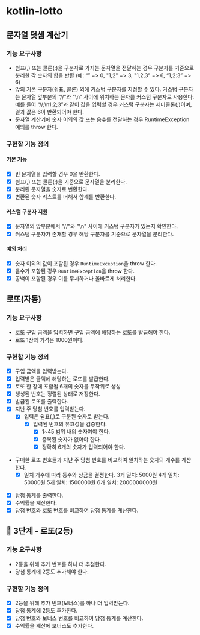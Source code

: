 # kotlin-lotto
## 문자열 덧셈 계산기

### 기능 요구사항
- 쉼표(,) 또는 콜론(:)을 구분자로 가지는 문자열을 전달하는 경우 구분자를 기준으로 분리한 각 숫자의 합을 반환 (예: “” => 0, "1,2" => 3, "1,2,3" => 6, “1,2:3” => 6)
- 앞의 기본 구분자(쉼표, 콜론) 외에 커스텀 구분자를 지정할 수 있다. 커스텀 구분자는 문자열 앞부분의 “//”와 “\n” 사이에 위치하는 문자를 커스텀 구분자로 사용한다. 예를 들어 “//;\n1;2;3”과 같이 값을 입력할 경우 커스텀 구분자는 세미콜론(;)이며, 결과 값은 6이 반환되어야 한다.
- 문자열 계산기에 숫자 이외의 값 또는 음수를 전달하는 경우 RuntimeException 예외를 throw 한다.

### 구현할 기능 정의
#### 기본 기능
- [x] 빈 문자열을 입력할 경우 0을 반환한다.
- [x] 쉼표(,) 또는 콜론(:)을 기준으로 문자열을 분리한다.
- [x] 분리된 문자열을 숫자로 변환한다.
- [x] 변환된 숫자 리스트를 더해서 합계를 반환한다.

#### 커스텀 구분자 지원
- [x] 문자열의 앞부분에서 "//"와 "\n" 사이에 커스텀 구분자가 있는지 확인한다.
- [x] 커스텀 구분자가 존재할 경우 해당 구분자를 기준으로 문자열을 분리한다.

#### 예외 처리
- [x] 숫자 이외의 값이 포함된 경우 `RuntimeException`을 throw 한다.
- [x] 음수가 포함된 경우 `RuntimeException`을 throw 한다.
- [x] 공백이 포함된 경우 이를 무시하거나 올바르게 처리한다.

## 로또(자동)
### 기능 요구사항
- 로또 구입 금액을 입력하면 구입 금액에 해당하는 로또를 발급해야 한다.
- 로또 1장의 가격은 1000원이다.

### 구현할 기능 정의
- [x] 구입 금액을 입력받는다.
- [x] 입력받은 금액에 해당하는 로또를 발급한다.
- [x] 로또 한 장에 포함될 6개의 숫자를 무작위로 생성
- [x] 생성된 번호는 정렬된 상태로 저장한다.
- [x] 발급된 로또를 출력한다.
- [x] 지난 주 당첨 번호를 입력받는다.
  - [x] 입력은 쉼표(,)로 구분된 숫자로 받는다.
    - [x] 입력된 번호의 유효성을 검증한다.
      - [x] 1~45 범위 내의 숫자여야 한다.
      - [x] 중복된 숫자가 없어야 한다.
      - [x] 정확히 6개의 숫자가 입력되어야 한다.
- 구매한 로또 번호들과 지난 주 당첨 번호를 비교하여 일치하는 숫자의 개수를 계산한다.
    - [x] 일치 개수에 따라 등수와 상금을 결정한다.
      3개 일치: 5000원
      4개 일치: 50000원
      5개 일치: 1500000원
      6개 일치: 2000000000원
- [x] 당첨 통계를 출력한다.
- [x] 수익률을 계산한다.
- [x] 당첨 번호와 로또 번호를 비교하여 당첨 통계를 계산한다.

## 🚀 3단계 - 로또(2등)
### 기능 요구사항
- 2등을 위해 추가 번호를 하나 더 추첨한다.
- 당첨 통계에 2등도 추가해야 한다.

### 구현할 기능 정의
- [x] 2등을 위해 추가 번호(보너스)를 하나 더 입력받는다.
- [x] 당첨 통계에 2등도 추가한다.
- [x] 당첨 번호와 보너스 번호를 비교하여 당첨 통계를 계산한다.
- [x] 수익률을 계산에 보너스도 추가한다.
